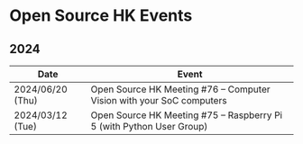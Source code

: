 # Open Source HK Events

## 2024

|Date|Event|
|-----|-|
|2024/06/20 (Thu)|Open Source HK Meeting #76 – Computer Vision with your SoC computers|
|2024/03/12 (Tue)| Open Source HK Meeting #75 – Raspberry Pi 5 (with Python User Group)|
